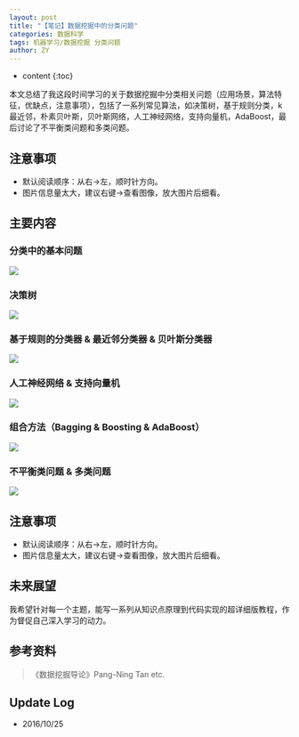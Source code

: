 ```yaml
---
layout: post
title: "【笔记】数据挖掘中的分类问题"
categories: 数据科学
tags: 机器学习/数据挖掘 分类问题
author: ZY
---
```


* content
{:toc}

本文总结了我这段时间学习的关于数据挖掘中分类相关问题（应用场景，算法特征，优缺点，注意事项），包括了一系列常见算法，如决策树，基于规则分类，k最近邻，朴素贝叶斯，贝叶斯网络，人工神经网络，支持向量机，AdaBoost，最后讨论了不平衡类问题和多类问题。




## 注意事项
- 默认阅读顺序：从右→左，顺时针方向。
- 图片信息量太大，建议右键→查看图像，放大图片后细看。

## 主要内容

### 分类中的基本问题
![](https://raw.githubusercontent.com/woaielf/woaielf.github.io/master/_posts/Pic/161025-1.png)

### 决策树
![](https://raw.githubusercontent.com/woaielf/woaielf.github.io/master/_posts/Pic/161025-2.png)

### 基于规则的分类器 & 最近邻分类器 & 贝叶斯分类器
![](https://raw.githubusercontent.com/woaielf/woaielf.github.io/master/_posts/Pic/161025-3.png)

### 人工神经网络 & 支持向量机
![](https://raw.githubusercontent.com/woaielf/woaielf.github.io/master/_posts/Pic/161025-4.png)

### 组合方法（Bagging & Boosting & AdaBoost）
![](https://raw.githubusercontent.com/woaielf/woaielf.github.io/master/_posts/Pic/161025-5.png)

### 不平衡类问题 & 多类问题
![](https://raw.githubusercontent.com/woaielf/woaielf.github.io/master/_posts/Pic/161025-6.png)

## 注意事项
- 默认阅读顺序：从右→左，顺时针方向。
- 图片信息量太大，建议右键→查看图像，放大图片后细看。

## 未来展望
我希望针对每一个主题，能写一系列从知识点原理到代码实现的超详细版教程，作为督促自己深入学习的动力。

## 参考资料
> 《数据挖掘导论》Pang-Ning Tan etc.

## Update Log
- 2016/10/25